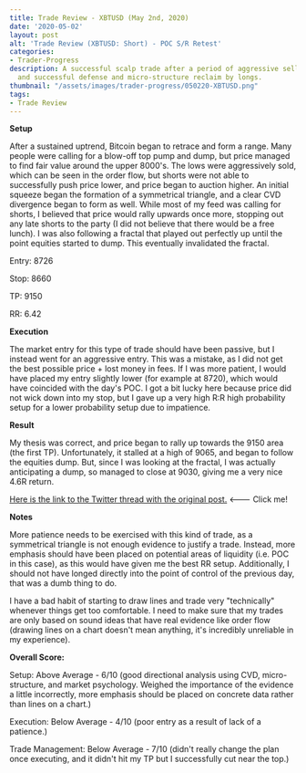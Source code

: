 ```yaml
---
title: Trade Review - XBTUSD (May 2nd, 2020)
date: '2020-05-02'
layout: post
alt: 'Trade Review (XBTUSD: Short) - POC S/R Retest'
categories:
- Trader-Progress
description: A successful scalp trade after a period of aggressive selling by shorts
  and successful defense and micro-structure reclaim by longs.
thumbnail: "/assets/images/trader-progress/050220-XBTUSD.png"
tags:
- Trade Review
---
```


**Setup**

After a sustained uptrend, Bitcoin began to retrace and form a range. Many people were calling for a blow-off top pump and dump, but price managed to find fair value around the upper 8000's. The lows were aggressively sold, which can be seen in the order flow, but shorts were not able to successfully push price lower, and price began to auction higher. An initial squeeze began the formation of a symmetrical triangle, and a clear CVD divergence began to form as well. While most of my feed was calling for shorts, I believed that price would rally upwards once more, stopping out any late shorts to the party (I did not believe that there would be a free lunch). I was also following a fractal that played out perfectly up until the point equities started to dump. This eventually invalidated the fractal.

Entry: 8726

Stop: 8660

TP: 9150

RR: 6.42

**Execution**

The market entry for this type of trade should have been passive, but I instead went for an aggressive entry. This was a mistake, as I did not get the best possible price + lost money in fees. If I was more patient, I would have placed my entry slightly lower (for example at 8720), which would have coincided with the day's POC. I got a bit lucky here because price did not wick down into my stop, but I gave up a very high R:R high probability setup for a lower probability setup due to impatience.

**Result**

My thesis was correct, and price began to rally up towards the 9150 area (the first TP). Unfortunately, it stalled at a high of 9065, and began to follow the equities dump. But, since I was looking at the fractal, I was actually anticipating a dump, so managed to close at 9030, giving me a very nice 4.6R return.

[Here is the link to the Twitter thread with the original post.](https://twitter.com/realadamli/status/1256096317392093184) <--- Click me!

**Notes**

More patience needs to be exercised with this kind of trade, as a symmetrical triangle is not enough evidence to justify a trade. Instead, more emphasis should have been placed on potential areas of liquidity (i.e. POC in this case), as this would have given me the best RR setup. Additionally, I should not have longed directly into the point of control of the previous day, that was a dumb thing to do.

I have a bad habit of starting to draw lines and trade very "technically" whenever things get too comfortable. I need to make sure that my trades are only based on sound ideas that have real evidence like order flow (drawing lines on a chart doesn't mean anything, it's incredibly unreliable in my experience).


**Overall Score:**

Setup: Above Average - 6/10 (good directional analysis using CVD, micro-structure, and market psychology. Weighed the importance of the evidence a little incorrectly, more emphasis should be placed on concrete data rather than lines on a chart.)

Execution: Below Average - 4/10 (poor entry as a result of lack of a patience.)

Trade Management: Below Average - 7/10 (didn't really change the plan once executing, and it didn't hit my TP but I successfully cut near the top.)
